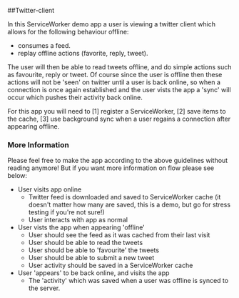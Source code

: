 ##Twitter-client

In this ServiceWorker demo app a user is viewing a twitter client which allows for the following behaviour offline:

* consumes a feed.
* replay offline actions (favorite, reply, tweet).

The user will then be able to read tweets offline, and do simple actions such as favourite, reply or tweet. Of course since the user is offline then these actions will not be 'seen' on twitter until a user is back online, so when a connection is once again established and the user vists the app a 'sync' will occur which pushes their activity back online. 

For this app you will need to [1] register a ServiceWorker, [2] save items to the cache, [3] use background sync when a user regains a connection after appearing offline.

### More Information
Please feel free to make the app according to the above guidelines without reading anymore! But if you want more information on flow please see below:

* User visits app online
  * Twitter feed is downloaded and saved to ServiceWorker cache (it doesn't matter how many are saved, this is a demo, but go for stress testing if you're not sure!)
  * User interacts with app as normal
* User vists the app when appearing 'offline'
  * User should see the feed as it was cached from their last visit
  * User should be able to read the tweets
  * User should be able to 'favourite' the tweets
  * User should be able to submit a new tweet
  * User activity should be saved in a ServiceWorker cache
* User 'appears' to be back online, and visits the app
  * The 'activity' which was saved when a user was offline is synced to the server.

